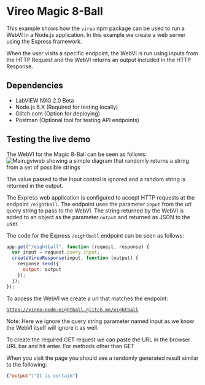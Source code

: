 # Vireo Magic 8-Ball

This example shows how the `vireo` npm package can be used to run a WebVI in a Node.js application. In this example we create a web server using the Express framework.

When the user visits a specific endpoint, the WebVI is run using inputs from the HTTP Request and the WebVI returns an output included in the HTTP Response.

## Dependencies
- LabVIEW NXG 2.0 Beta
- Node.js 6.X (Required for testing locally)
- Glitch.com (Option for deploying)
- Postman (Optional tool for testing API endpoints)

## Testing the live demo
The WebVI for the Magic 8-Ball can be seen as follows:
![Main.gviweb showing a simple diagram that randomly returns a string from a set of possible strings](https://cdn.glitch.com/cfea0d4a-79ae-41a6-85f6-bba822e5a247%2Feightball_screenshot.png?1495405756951)

The value passed to the Input control is ignored and a random string is returned in the output.

The Express web application is configured to accept HTTP requests at the endpoint `/eightball`. The endpoint uses the parameter `input` from the url query string to pass to the WebVI. The string returned by the WebVI is added to an object as the parameter `output` and returned as JSON to the user.

The code for the Express `/eightball` endpoint can be seen as follows:

```javascript
app.get("/eightball", function (request, response) {
  var input = request.query.input;
  createVireoResponse(input, function (output) {
    response.send({
      output: output
    });
  });
});
```

To access the WebVI we create a url that matches the endpoint:

[`https://vireo-node-eightball.glitch.me/eightball`](https://vireo-node-eightball.glitch.me/eightball)

Note: Here we ignore the query string parameter named input as we know the WebVI itself will ignore it as well.

To create the required GET request we can paste the URL in the browser URL bar and hit enter. For methods other than GET

When you visit the page you should see a randomly generated result similar to the following:

```json
{"output":"It is certain"}
```